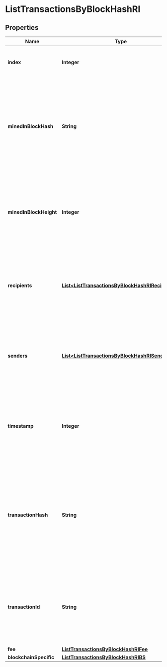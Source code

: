 

# ListTransactionsByBlockHashRI


## Properties

Name | Type | Description | Notes
------------ | ------------- | ------------- | -------------
**index** | **Integer** | Represents the index position of the transaction in the specific block. | 
**minedInBlockHash** | **String** | Represents the hash of the block where this transaction was mined/confirmed for first time. The hash is defined as a cryptographic digital fingerprint made by hashing the block header twice through the SHA256 algorithm. | 
**minedInBlockHeight** | **Integer** | Represents the hight of the block where this transaction was mined/confirmed for first time. The height is defined as the number of blocks in the blockchain preceding this specific block. | 
**recipients** | [**List&lt;ListTransactionsByBlockHashRIRecipients&gt;**](ListTransactionsByBlockHashRIRecipients.md) | Represents a list of recipient addresses with the respective amounts. In account-based protocols like Ethereum there is only one address in this list. | 
**senders** | [**List&lt;ListTransactionsByBlockHashRISenders&gt;**](ListTransactionsByBlockHashRISenders.md) | Represents a list of sender addresses with the respective amounts. In account-based protocols like Ethereum there is only one address in this list. | 
**timestamp** | **Integer** | Defines the exact date/time in Unix Timestamp when this transaction was mined, confirmed or first seen in Mempool, if it is unconfirmed. | 
**transactionHash** | **String** | Represents the same as &#x60;transactionId&#x60; for account-based protocols like Ethereum, while it could be different in UTXO-based protocols like Bitcoin. E.g., in UTXO-based protocols &#x60;hash&#x60; is different from &#x60;transactionId&#x60; for SegWit transactions. | 
**transactionId** | **String** | Represents the unique identifier of a transaction, i.e. it could be &#x60;transactionId&#x60; in UTXO-based protocols like Bitcoin, and transaction &#x60;hash&#x60; in Ethereum blockchain. | 
**fee** | [**ListTransactionsByBlockHashRIFee**](ListTransactionsByBlockHashRIFee.md) |  | 
**blockchainSpecific** | [**ListTransactionsByBlockHashRIBS**](ListTransactionsByBlockHashRIBS.md) |  | 



